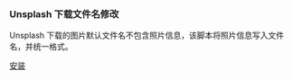 ### Unsplash 下载文件名修改
Unsplash 下载的图片默认文件名不包含照片信息，该脚本将照片信息写入文件名，并统一格式。

[安装](https://raw.githubusercontent.com/trojanyao/Tampermonkey-Scripts/master/Unsplash-Change-Photo-Name.js?token=GHSAT0AAAAAABQDCT346P3TBLFOUMKNP22GYRVZF3A)